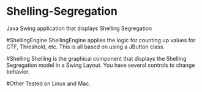 # Shelling-Segregation
Java Swing application that displays Shelling Segregation

#ShellingEngine
ShellingEngine applies the logic for counting up values for CTF, Threshold, etc.  This
is all based on using a JButton class.

#Shelling
Shelling is the graphical component that displays the Shelling Segregation model in a Swing Layout.
You have several controls to change behavior.

#Other
Tested on Linux and Mac.

